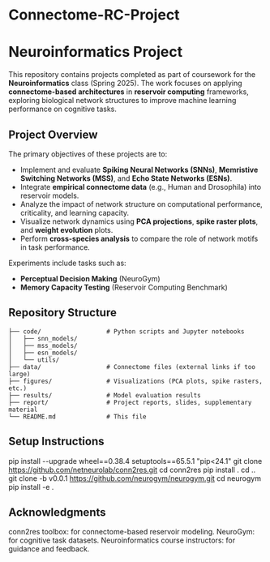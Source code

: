 # Connectome-RC-Project
# Neuroinformatics Project

This repository contains projects completed as part of coursework for the **Neuroinformatics** class (Spring 2025). The work focuses on applying **connectome-based architectures** in **reservoir computing** frameworks, exploring biological network structures to improve machine learning performance on cognitive tasks.

## Project Overview

The primary objectives of these projects are to:

- Implement and evaluate **Spiking Neural Networks (SNNs)**, **Memristive Switching Networks (MSS)**, and **Echo State Networks (ESNs)**.
- Integrate **empirical connectome data** (e.g., Human and Drosophila) into reservoir models.
- Analyze the impact of network structure on computational performance, criticality, and learning capacity.
- Visualize network dynamics using **PCA projections**, **spike raster plots**, and **weight evolution** plots.
- Perform **cross-species analysis** to compare the role of network motifs in task performance.

Experiments include tasks such as:

- **Perceptual Decision Making** (NeuroGym)
- **Memory Capacity Testing** (Reservoir Computing Benchmark)

## Repository Structure
```text
├── code/                  # Python scripts and Jupyter notebooks
│   ├── snn_models/
│   ├── mss_models/
│   ├── esn_models/
│   └── utils/
├── data/                  # Connectome files (external links if too large)
├── figures/               # Visualizations (PCA plots, spike rasters, etc.)
├── results/               # Model evaluation results
├── report/                # Project reports, slides, supplementary material
└── README.md              # This file
```
## Setup Instructions
pip install --upgrade wheel==0.38.4 setuptools==65.5.1 "pip<24.1"
git clone https://github.com/netneurolab/conn2res.git
cd conn2res
pip install .
cd ..
git clone -b v0.0.1 https://github.com/neurogym/neurogym.git
cd neurogym
pip install -e .

## Acknowledgments

conn2res toolbox: for connectome-based reservoir modeling.
NeuroGym: for cognitive task datasets.
Neuroinformatics course instructors: for guidance and feedback.
